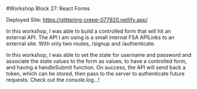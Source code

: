 #Workshop Block 27: React Forms

Deployed Site: https://glittering-crepe-077920.netlify.app/

In this workshop, I was able to build a controlled form that will hit an external API. The API I am using is a small internal FSA APILinks to an external site. With only two routes, /signup and /authenticate.

In this workshop, I was able to set the state for username and password and associate the state values to the form as values, to have a controlled form, and having a handleSubmit function. On success, the API will send back a token, which can be stored, then pass to the server to authenticate future requests. Check out the console.log...!
